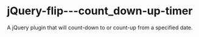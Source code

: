 # jQuery-flip---count_down-up-timer
A jQuery plugin that will count-down to or count-up from a specified date.
